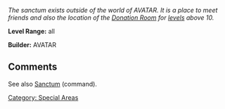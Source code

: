 *The sanctum exists outside of the world of AVATAR. It is a place to
meet friends and also the location of the [Donation
Room](:Category:_Donation_Rooms "wikilink") for
[levels](Level "wikilink") above 10.*

**Level Range:** all

**Builder:** AVATAR

## Comments

See also [Sanctum](Sanctum "wikilink") (command).

[Category: Special Areas](Category:_Special_Areas "wikilink")
